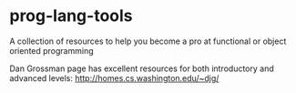 # prog-lang-tools
A collection of resources to help you become a pro at functional or object oriented programming

Dan Grossman page has excellent resources for both introductory and advanced levels:
http://homes.cs.washington.edu/~djg/
